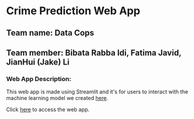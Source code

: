 # Crime Prediction Web App

## Team name: Data Cops
## Team member: Bibata Rabba Idi, Fatima Javid, JianHui (Jake) Li

### Web App Description:

This web app is made using Streamlit and it's for users to interact with the machine learning model we created [here]().

Click [here]() to access the web app.
